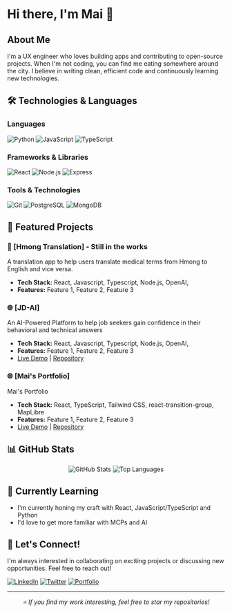 
# Hi there, I'm Mai 👋

## About Me
I'm a UX engineer who loves building apps and contributing to open-source projects. When I'm not coding, you can find me eating somewhere around the city. I believe in writing clean, efficient code and continuously learning new technologies.

## 🛠️ Technologies & Languages

### Languages
![Python](https://img.shields.io/badge/-Python-3776AB?style=flat-square&logo=Python&logoColor=white)
![JavaScript](https://img.shields.io/badge/-JavaScript-F7DF1E?style=flat-square&logo=JavaScript&logoColor=black)
![TypeScript](https://img.shields.io/badge/-TypeScript-3178C6?style=flat-square&logo=TypeScript&logoColor=white)

### Frameworks & Libraries
![React](https://img.shields.io/badge/-React-61DAFB?style=flat-square&logo=React&logoColor=black)
![Node.js](https://img.shields.io/badge/-Node.js-339933?style=flat-square&logo=Node.js&logoColor=white)
![Express](https://img.shields.io/badge/-Express-000000?style=flat-square&logo=Express&logoColor=white)


### Tools & Technologies
![Git](https://img.shields.io/badge/-Git-F05032?style=flat-square&logo=Git&logoColor=white)
![PostgreSQL](https://img.shields.io/badge/-PostgreSQL-336791?style=flat-square&logo=PostgreSQL&logoColor=white)
![MongoDB](https://img.shields.io/badge/-MongoDB-47A248?style=flat-square&logo=MongoDB&logoColor=white)

## 🚀 Featured Projects

### 📱 [Hmong Translation] - Still in the works
A translation app to help users translate medical terms from Hmong to English and vice versa.
- **Tech Stack:** React, Javascript, Typescript, Node.js, OpenAI, 
- **Features:** Feature 1, Feature 2, Feature 3


### 🌐 [JD-AI]
An AI-Powered Platform to help job seekers gain confidence in their behavioral and technical answers
- **Tech Stack:** React, Javascript, Typescript, Node.js, OpenAI, 
- **Features:** Feature 1, Feature 2, Feature 3
- [Live Demo](https://your-demo-link.com) | [Repository](https://github.com/yourusername/project2)

### 🌐 [Mai's Portfolio]
Mai's Portfolio
- **Tech Stack:** React, TypeScript, Tailwind CSS, react-transition-group, MapLibre
- **Features:** Feature 1, Feature 2, Feature 3
- [Live Demo](https://your-demo-link.com) | [Repository](https://github.com/yourusername/project2)


## 📊 GitHub Stats

<div align="center">
  <img src="https://github-readme-stats.vercel.app/api?username=yourusername&show_icons=true&theme=radical&hide_border=true" alt="GitHub Stats" />
  <img src="https://github-readme-stats.vercel.app/api/top-langs/?username=yourusername&layout=compact&theme=radical&hide_border=true" alt="Top Languages" />
</div>

## 🌱 Currently Learning
- I'm currently honing my craft with React, JavaScript/TypeScript and Python
- I'd love to get more familiar with MCPs and AI

## 💬 Let's Connect!

I'm always interested in collaborating on exciting projects or discussing new opportunities. Feel free to reach out!

[![LinkedIn](https://img.shields.io/badge/-LinkedIn-0077B5?style=for-the-badge&logo=LinkedIn&logoColor=white)](https://www.linkedin.com/in/mai-vang-swe/)
[![Twitter](https://img.shields.io/badge/-Twitter-1DA1F2?style=for-the-badge&logo=Twitter&logoColor=white)](https://x.com/MaiVangSWE)
[![Portfolio](https://img.shields.io/badge/-Portfolio-000000?style=for-the-badge&logo=About.me&logoColor=white)]([https://your-portfolio-site.com](https://road-portfolio.vercel.app/))

---

<div align="center">
  <i>⭐️ If you find my work interesting, feel free to star my repositories!</i>
</div>
